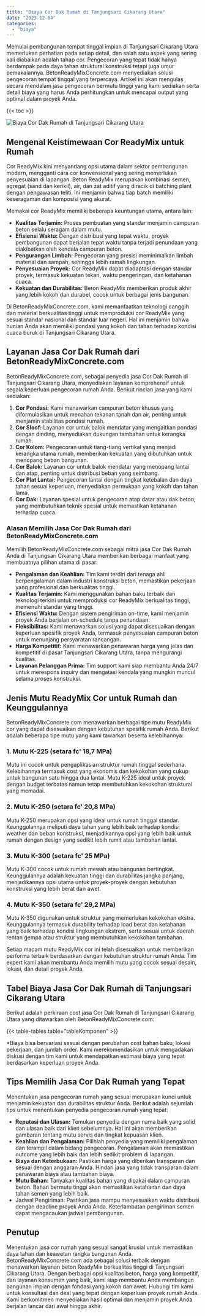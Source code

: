 ```yaml
---
title: "Biaya Cor Dak Rumah di Tanjungsari Cikarang Utara"
date: "2023-12-04"
categories: 
  - "biaya"
---
```


Memulai pembangunan tempat tinggal impian di Tanjungsari Cikarang Utara memerlukan perhatian pada setiap detail, dan salah satu aspek yang sering kali diabaikan adalah tahap cor. Pengecoran yang tepat tidak hanya berdampak pada daya tahan struktural konstruksi tetapi juga umur pemakaiannya. BetonReadyMixConcrete.com menyediakan solusi pengecoran tempat tinggal yang terpercaya. Artikel ini akan mengulas secara mendalam jasa pengecoran bermutu tinggi yang kami sediakan serta detail biaya yang harus Anda perhitungkan untuk mencapai output yang optimal dalam proyek Anda.

{{< toc >}}

![Biaya Cor Dak Rumah di Tanjungsari Cikarang Utara](https://betoncor8.github.io/cor/harga-beton-readymix-concrete%20(14).png)

## Mengenal Keistimewaan Cor ReadyMix untuk Rumah

Cor ReadyMix kini menyandang opsi utama dalam sektor pembangunan modern, mengganti cara cor konvensional yang sering memerlukan penyesuaian di lapangan. Beton ReadyMix merupakan kombinasi semen, agregat (sand dan kerikil), air, dan zat aditif yang diracik di batching plant dengan pengawasan teliti. Ini menjamin bahwa tiap batch memiliki keseragaman dan komposisi yang akurat.

Memakai cor ReadyMix memiliki beberapa keuntungan utama, antara lain:

- **Kualitas Terjamin:** Proses pembuatan yang standar menjamin campuran beton selalu seragam dalam mutu.
- **Efisiensi Waktu:** Dengan distribusi yang tepat waktu, proyek pembangunan dapat berjalan tepat waktu tanpa terjadi penundaan yang diakibatkan oleh kendala campuran beton.
- **Pengurangan Limbah:** Pengecoran yang presisi meminimalkan limbah material dan sampah, sehingga lebih ramah lingkungan.
- **Penyesuaian Proyek:** Cor ReadyMix dapat diadaptasi dengan standar proyek, termasuk kekuatan tekan, waktu pengeringan, dan ketahanan cuaca.
- **Kekuatan dan Durabilitas:** Beton ReadyMix memberikan produk akhir yang lebih kokoh dan durabel, cocok untuk berbagai jenis bangunan.

Di BetonReadyMixConcrete.com, kami memanfaatkan teknologi canggih dan material berkualitas tinggi untuk memproduksi cor ReadyMix yang sesuai standar nasional dan standar luar negeri. Hal ini menjamin bahwa hunian Anda akan memiliki pondasi yang kokoh dan tahan terhadap kondisi cuaca buruk di Tanjungsari Cikarang Utara.

## Layanan Jasa Cor Dak Rumah dari BetonReadyMixConcrete.com

BetonReadyMixConcrete.com, sebagai penyedia jasa Cor Dak Rumah di Tanjungsari Cikarang Utara, menyediakan layanan komprehensif untuk segala keperluan pengecoran rumah Anda. Berikut rincian jasa yang kami sediakan:

1. **Cor Pondasi:** Kami menawarkan campuran beton khusus yang diformulasikan untuk menahan tekanan tanah dan air, penting untuk menjamin stabilitas pondasi rumah.
2. **Cor Sloof:** Layanan cor untuk balok mendatar yang mengaitkan pondasi dengan dinding, menyediakan dukungan tambahan untuk kerangka rumah.
3. **Cor Kolom:** Pengecoran untuk tiang-tiang vertikal yang menjadi kerangka utama rumah, memberikan kekuatan yang dibutuhkan untuk menopang beban bangunan.
4. **Cor Balok:** Layanan cor untuk balok mendatar yang menopang lantai dan atap, penting untuk distribusi beban yang seimbang.
5. **Cor Plat Lantai:** Pengecoran lantai dengan tingkat ketebalan dan daya tahan sesuai keperluan, menyediakan permukaan yang kokoh dan tahan lama.
6. **Cor Dak:** Layanan spesial untuk pengecoran atap datar atau dak beton, yang membutuhkan teknik spesial untuk memastikan ketahanan terhadap cuaca.

### Alasan Memilih Jasa Cor Dak Rumah dari BetonReadyMixConcrete.com

Memilih BetonReadyMixConcrete.com sebagai mitra jasa Cor Dak Rumah Anda di Tanjungsari Cikarang Utara memberikan berbagai manfaat yang membuatnya pilihan utama di pasar:

- **Pengalaman dan Keahlian:** Tim kami terdiri dari tenaga ahli berpengalaman dalam industri konstruksi beton, memastikan pekerjaan yang profesional dan berkualitas tinggi.
- **Kualitas Terjamin:** Kami menggunakan bahan baku terbaik dan teknologi terkini untuk memproduksi cor ReadyMix berkualitas tinggi, memenuhi standar yang tinggi.
- **Efisiensi Waktu:** Dengan sistem pengiriman on-time, kami menjamin proyek Anda berjalan on-schedule tanpa penundaan.
- **Fleksibilitas:** Kami menawarkan solusi yang dapat disesuaikan dengan keperluan spesifik proyek Anda, termasuk penyesuaian campuran beton untuk menunjang persyaratan rancangan.
- **Harga Kompetitif:** Kami menawarkan penawaran harga yang jelas dan kompetitif di pasar Tanjungsari Cikarang Utara, tanpa mengurangi kualitas.
- **Layanan Pelanggan Prima:** Tim support kami siap membantu Anda 24/7 untuk merespons inquiry dan mengatasi kendala yang mungkin muncul selama proses konstruksi.

## Jenis Mutu ReadyMix Cor untuk Rumah dan Keunggulannya

BetonReadyMixConcrete.com menawarkan berbagai tipe mutu ReadyMix cor yang dapat disesuaikan dengan kebutuhan spesifik rumah Anda. Berikut adalah beberapa tipe mutu yang kami tawarkan beserta kelebihannya:

### 1\. Mutu K-225 (setara fc' 18,7 MPa)

Mutu ini cocok untuk pengaplikasian struktur rumah tinggal sederhana. Kelebihannya termasuk cost yang ekonomis dan kekokohan yang cukup untuk bangunan satu hingga dua lantai. Mutu K-225 ideal untuk proyek dengan budget terbatas namun tetap membutuhkan kekokohan struktural yang memadai.

### 2\. Mutu K-250 (setara fc' 20,8 MPa)

Mutu K-250 merupakan opsi yang ideal untuk rumah tinggal standar. Keunggulannya meliputi daya tahan yang lebih baik terhadap kondisi weather dan beban konstruksi, menjadikannya opsi yang lebih baik untuk rumah dengan design yang sedikit lebih rumit atau tambahan lantai.

### 3\. Mutu K-300 (setara fc' 25 MPa)

Mutu K-300 cocok untuk rumah mewah atau bangunan bertingkat. Keunggulannya adalah kekuatan tinggi dan durabilitas jangka panjang, menjadikannya opsi utama untuk proyek-proyek dengan kebutuhan konstruksi yang lebih berat dan awet.

### 4\. Mutu K-350 (setara fc' 29,2 MPa)

Mutu K-350 digunakan untuk struktur yang memerlukan kekokohan ekstra. Keunggulannya termasuk durability terhadap load berat dan ketahanan yang baik terhadap kondisi lingkungan ekstrem, serta sesuai untuk daerah rentan gempa atau struktur yang membutuhkan kekokohan tambahan.

Setiap macam mutu ReadyMix cor ini telah disesuaikan untuk memberikan performa terbaik berdasarkan dengan kebutuhan struktur rumah Anda. Tim expert kami akan membantu Anda memilih mutu yang cocok sesuai desain, lokasi, dan detail proyek Anda.

## Tabel Biaya Jasa Cor Dak Rumah di Tanjungsari Cikarang Utara

Berikut adalah perkiraan cost jasa Cor Dak Rumah di Tanjungsari Cikarang Utara yang ditawarkan oleh BetonReadyMixConcrete.com:

{{< table-tables table="tableKomponen" >}}

\*Biaya bisa bervariasi sesuai dengan perubahan cost bahan baku, lokasi pekerjaan, dan jumlah order. Kami merekomendasikan untuk mengadakan diskusi dengan tim kami untuk mendapatkan estimasi biaya yang tepat berdasarkan keperluan proyek Anda.

## Tips Memilih Jasa Cor Dak Rumah yang Tepat

Menentukan jasa pengecoran rumah yang sesuai merupakan kunci untuk menjamin kekuatan dan durabilitas struktur Anda. Berikut adalah sejumlah tips untuk menentukan penyedia pengecoran rumah yang tepat:

- **Reputasi dan Ulasan:** Temukan penyedia dengan nama baik yang solid dan ulasan baik dari klien sebelumnya. Hal ini akan memberikan gambaran tentang mutu servis dan tingkat kepuasan klien.
- **Keahlian dan Pengalaman:** Pilihlah penyedia yang memiliki pengalaman dan terampil dalam bidang pengecoran. Pengalaman akan memastikan outcome yang lebih baik dan lebih sedikit problem di lapangan.
- **Biaya dan Keterbukaan:** Pastikan harga yang diberikan transparan dan sesuai dengan anggaran Anda. Hindari jasa yang tidak transparan dalam penawaran biaya atau tambahan biaya.
- **Mutu Bahan:** Tanyakan kualitas bahan yang dipakai dalam campuran beton. Bahan bermutu tinggi akan memastikan ketahanan dan daya tahan semen yang lebih baik.
- Jadwal Pengiriman: Pastikan jasa mampu menyesuaikan waktu distribusi dengan deadline proyek Anda Anda. Keterlambatan pengiriman semen dapat mengacaukan jadwal pembangunan.

## Penutup

Menentukan jasa cor rumah yang sesuai sangat krusial untuk memastikan daya tahan dan keawetan rangka bangunan Anda. BetonReadyMixConcrete.com ada sebagai solusi terbaik dengan menawarkan layanan beton ReadyMix berkualitas tinggi di Tanjungsari Cikarang Utara. Dengan berbagai opsi kualitas beton, harga yang kompetitif, dan layanan konsumen yang baik, kami siap membantu Anda membangun bangunan impian dengan fondasi yang kokoh dan awet. Hubungi tim kami untuk konsultasi dan deal yang tepat dengan keperluan proyek rumah Anda. Kami berkomitmen menyediakan hasil optimal dan menjamin proyek Anda berjalan lancar dari awal hingga akhir.
